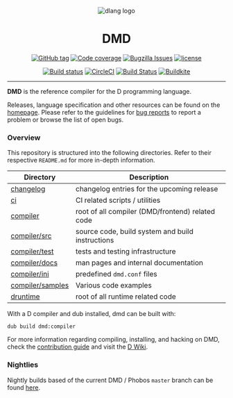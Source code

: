<div align="center">

![dlang logo](https://dlang.org/images/dlogo.png)
# DMD
[![GitHub tag](https://img.shields.io/github/tag-date/dlang/dmd.svg?maxAge=86400&style=flat)](https://github.com/dlang/dmd/releases)
[![Code coverage](https://img.shields.io/codecov/c/github/dlang/dmd.svg?maxAge=86400&style=flat)](https://codecov.io/gh/dlang/dmd)
[![Bugzilla Issues](https://img.shields.io/badge/issues-Bugzilla-green.svg?style=flat)](https://issues.dlang.org/buglist.cgi?component=dmd&list_id=220151&product=D&resolution=---)
[![license](https://img.shields.io/github/license/dlang/dmd.svg?style=flat)](https://github.com/dlang/dmd/blob/master/LICENSE.txt)

[![Build status](https://img.shields.io/cirrus/github/dlang/dmd/master?label=Cirrus%20CI&logo=Cirrus%20CI)](https://cirrus-ci.com/github/dlang/dmd/master)
[![CircleCI](https://img.shields.io/circleci/project/github/dlang/dmd/master.svg?style=flat&label=circleci&logo=circleci)](https://circleci.com/gh/dlang/dmd/tree/master)
[![Build Status](https://dev.azure.com/dlanguage/dmd/_apis/build/status/Azure%20pipelines?branchName=master)](https://dev.azure.com/dlanguage/dmd/_build/latest?definitionId=1&branchName=master)
[![Buildkite](https://img.shields.io/buildkite/01239dde8424d69809d08769015bbdb9b90d05082e534d2f82/master.svg?style=flat&logo=dependabot&label=buildkite)](https://buildkite.com/dlang/dmd)
</div>

---
**DMD** is the reference compiler for the D programming language.

Releases, language specification and other resources can be found on the [homepage](https://dlang.org).
Please refer to the guidelines for [bug reports](CONTRIBUTING.md#reporting-bugs) to
report a problem or browse the list of open bugs.

### Overview

This repository is structured into the following directories.
Refer to their respective `README.md` for more in-depth information.

| Directory                            | Description                                       |
|--------------------------------------|---------------------------------------------------|
| [changelog](changelog)               | changelog entries for the upcoming release        |
| [ci](ci)                             | CI related scripts / utilities                    |
| [compiler](compiler)                 | root of all compiler (DMD/frontend) related code  |
| [compiler/src](compiler/src)         | source code, build system and build instructions  |
| [compiler/test](compiler/test)       | tests and testing infrastructure                  |
| [compiler/docs](compiler/docs)       | man pages and internal documentation              |
| [compiler/ini](compiler/ini)         | predefined `dmd.conf` files                       |
| [compiler/samples](compiler/samples) | Various code examples                             |
| [druntime](druntime)                 | root of all runtime related code                  |

With a D compiler and dub installed, dmd can be built with:

```
dub build dmd:compiler
```

For more information regarding compiling, installing, and
hacking on DMD, check the [contribution guide](CONTRIBUTING.md) and
visit the [D Wiki](https://wiki.dlang.org/DMD).

### Nightlies

Nightly builds based of the current DMD / Phobos `master` branch
can be found [here](https://github.com/dlang/dmd/releases/tag/nightly).
